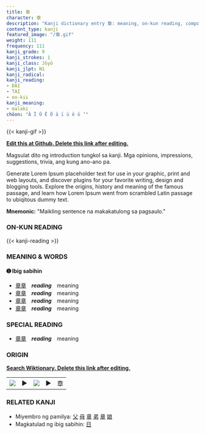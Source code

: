 ```yaml
---
title: 章
character: 章
description: "Kanji dictionary entry 章: meaning, on-kun reading, compounds, origin, related kanji"
content_type: kanji
featured_image: "/章.gif"
weight: 111
frequency: 111
kanji_grade: 9
kanji_strokes: 1
kanji_class: Jōyō
kanji_jlpt: N1
kanji_radical: 
kanji_reading: 
- DAI
- TAI
- oo-kii
kanji_meaning:
- malaki
chōon: "Ā Ī Ū Ē Ō ā ī ū ē ō ’"
---
```

[//]: # (Don't edit the line below. Kanji animated GIF code is automatically generated.)
{{< kanji-gif >}}

[//]: # (Edit below this line.)

**[Edit this at Github. Delete this link after editing.](https://github.com/tim0g/tim/tree/main/content/kanji/章/index.md)**

Magsulat dito ng introduction tungkol sa kanji. Mga opinions, impressions, suggestions, trivia, ang kung ano-ano pa.

Generate Lorem Ipsum placeholder text for use in your graphic, print and web layouts, and discover plugins for your favorite writing, design and blogging tools. Explore the origins, history and meaning of the famous passage, and learn how Lorem Ipsum went from scrambled Latin passage to ubiqitous dummy text.
 
**Mnemonic:** "Maikling sentence na makakatulong sa pagsaulo."

### ON-KUN READING

[//]: # (Don't edit the line below. ON-KUN READING code is automatically generated.)
{{< kanji-reading >}}

### MEANING & WORDS

#### ➊ **Ibig sabihin**
  - [章](../章)[章](../章)　***reading***　meaning
  - [章](../章)[章](../章)　***reading***　meaning
  - [章](../章)[章](../章)　***reading***　meaning
  - [章](../章)[章](../章)　***reading***　meaning

### SPECIAL READING
  - [章](../章)[章](../章)　***reading***　meaning

### ORIGIN

**[Search Wiktionary. Delete this link after editing.](https://wiktionary.org/wiki/章)**
<table class="kanji-table"><tr><td>
<img src="60px-章-bronze.svg.png">
</td><td>▶</td><td>
<img src="60px-章-oracle.svg.png">
</td><td>▶</td>
<td class="kanji-origin">章</td>
</tr></table>

### RELATED KANJI
- Miyembro ng pamilya: [父](../父) [母](../母) [章](../章) [弟](../弟) [章](../章) [娘](../娘)
- Magkatulad ng ibig sabihin: [日](../日)
